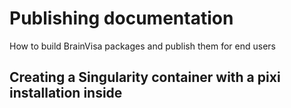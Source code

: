 
# Publishing documentation

How to build BrainVisa packages and publish them for end users

## Creating a Singularity container with a pixi installation inside
